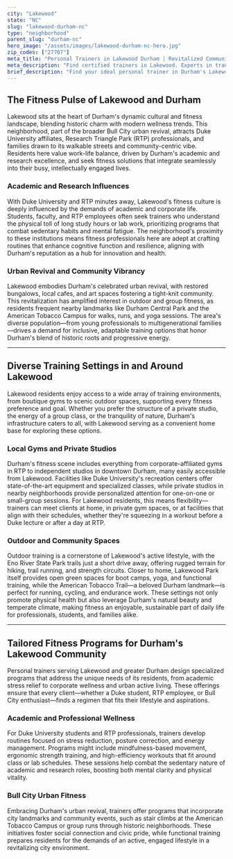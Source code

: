 ```yaml
---
city: "Lakewood"
state: "NC"
slug: "lakewood-durham-nc"
type: "neighborhood"
parent_slug: "durham-nc"
hero_image: "/assets/images/lakewood-durham-nc-hero.jpg"
zip_codes: ["27707"]
meta_title: "Personal Trainers in Lakewood Durham | Revitalized Community Fitness"
meta_description: "Find certified trainers in Lakewood. Experts in transitioning neighborhood wellness, historic charm preservation, and community-focused fitness initiatives."
brief_description: "Find your ideal personal trainer in Durham's Lakewood neighborhood, connecting you with certified professionals for customized fitness plans. Whether you're a Duke University student, a Research Triangle Park professional, or a Bull City resident embracing urban revival, we match you with trainers specializing in your goals. Our service focuses on high-intensity workouts, stress management for academics, and wellness for diverse lifestyles. Achieve lasting results with personalized one-on-one sessions, group training, or outdoor workouts tailored to Lakewood's active community. Start your fitness journey today with a perfect local match."
---
```

## The Fitness Pulse of Lakewood and Durham

Lakewood sits at the heart of Durham's dynamic cultural and fitness landscape, blending historic charm with modern wellness trends. This neighborhood, part of the broader Bull City urban revival, attracts Duke University affiliates, Research Triangle Park (RTP) professionals, and families drawn to its walkable streets and community-centric vibe. Residents here value work-life balance, driven by Durham's academic and research excellence, and seek fitness solutions that integrate seamlessly into their busy, intellectually engaged lives.

### Academic and Research Influences

With Duke University and RTP minutes away, Lakewood's fitness culture is deeply influenced by the demands of academic and corporate life. Students, faculty, and RTP employees often seek trainers who understand the physical toll of long study hours or lab work, prioritizing programs that combat sedentary habits and mental fatigue. The neighborhood's proximity to these institutions means fitness professionals here are adept at crafting routines that enhance cognitive function and resilience, aligning with Durham's reputation as a hub for innovation and health.

### Urban Revival and Community Vibrancy

Lakewood embodies Durham's celebrated urban revival, with restored bungalows, local cafes, and art spaces fostering a tight-knit community. This revitalization has amplified interest in outdoor and group fitness, as residents frequent nearby landmarks like Durham Central Park and the American Tobacco Campus for walks, runs, and yoga sessions. The area's diverse population—from young professionals to multigenerational families—drives a demand for inclusive, adaptable training options that honor Durham's blend of historic roots and progressive energy.

---

## Diverse Training Settings in and Around Lakewood

Lakewood residents enjoy access to a wide array of training environments, from boutique gyms to scenic outdoor spaces, supporting every fitness preference and goal. Whether you prefer the structure of a private studio, the energy of a group class, or the tranquility of nature, Durham's infrastructure caters to all, with Lakewood serving as a convenient home base for exploring these options.

### Local Gyms and Private Studios

Durham's fitness scene includes everything from corporate-affiliated gyms in RTP to independent studios in downtown Durham, many easily accessible from Lakewood. Facilities like Duke University's recreation centers offer state-of-the-art equipment and specialized classes, while private studios in nearby neighborhoods provide personalized attention for one-on-one or small-group sessions. For Lakewood residents, this means flexibility—trainers can meet clients at home, in private gym spaces, or at facilities that align with their schedules, whether they're squeezing in a workout before a Duke lecture or after a day at RTP.

### Outdoor and Community Spaces

Outdoor training is a cornerstone of Lakewood's active lifestyle, with the Eno River State Park trails just a short drive away, offering rugged terrain for hiking, trail running, and strength circuits. Closer to home, Lakewood Park itself provides open green spaces for boot camps, yoga, and functional training, while the American Tobacco Trail—a beloved Durham landmark—is perfect for running, cycling, and endurance work. These settings not only promote physical health but also leverage Durham's natural beauty and temperate climate, making fitness an enjoyable, sustainable part of daily life for professionals, students, and families alike.

---

## Tailored Fitness Programs for Durham's Lakewood Community

Personal trainers serving Lakewood and greater Durham design specialized programs that address the unique needs of its residents, from academic stress relief to corporate wellness and urban active living. These offerings ensure that every client—whether a Duke student, RTP employee, or Bull City enthusiast—finds a regimen that fits their lifestyle and aspirations.

### Academic and Professional Wellness

For Duke University students and RTP professionals, trainers develop routines focused on stress reduction, posture correction, and energy management. Programs might include mindfulness-based movement, ergonomic strength training, and high-efficiency workouts that fit around class or lab schedules. These sessions help combat the sedentary nature of academic and research roles, boosting both mental clarity and physical vitality.

### Bull City Urban Fitness

Embracing Durham's urban revival, trainers offer programs that incorporate city landmarks and community events, such as stair climbs at the American Tobacco Campus or group runs through historic neighborhoods. These initiatives foster social connection and civic pride, while functional training prepares residents for the demands of an active, engaged lifestyle in a revitalizing city environment.